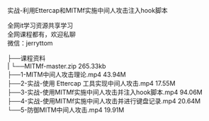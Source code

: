 实战-利用Ettercap和MITMf实施中间人攻击注入hook脚本

全网it学习资源共享学习<br>全网课程都有，欢迎私聊<br>微信：jerryttom<br>

├──课程资料<br> | └──MITMf-master.zip 265.33kb<br> ├──1-MITM中间人攻击理论.mp4 43.94M<br> ├──2-实战-使用 Ettercap 工具实现中间人攻击.mp4 17.55M<br> ├──3-实战-使用MITMf实施中间人攻击并注入hook脚本.mp4 94.06M<br> ├──4-实战-使用MITMf实施中间人攻击并进行键盘记录.mp4 20.64M<br> └──5-防御MITM中间人攻击.mp4 19.91M
